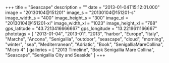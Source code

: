 +++
title = "Seascape"
description = ""
date = "2013-01-04T15:12:01.000"
image = "20130104@151201"
image_s = "20130104@151201-s"
image_width_s = "400"
image_height_s = "300"
image_xl = "20130104@151201-xl"
image_width_xl = "1023"
image_height_xl = "768"
gps_latitude = "43.7213416666667"
gps_longitude = "13.2219611166667"
phototags = [ "2013-01-04", "2013-01", "2013", "harbor", "Europe", "Italy", "Marche", "Ancona", "Senigallia", "outdoor", "seascape", "cloud", "morning", "winter", "sea", "Mediterranean", "Adriatic", "Book", "SenigalliaMareCollina", "Micro 4" ]
galleries = [ "2013 Timeline", "Book Senigallia Mare Collina", "Seascape", "Senigallia City and Seaside" ]
+++
